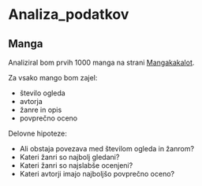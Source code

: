 # Analiza_podatkov
## Manga

Analiziral bom prvih 1000 manga na strani
[Mangakakalot](http://mangakakalot.com/manga_list?type=topview&category=all&state=all&page=1).

Za vsako mango bom zajel:
* število ogleda
* avtorja
* žanre in opis
* povprečno oceno

Delovne hipoteze:
* Ali obstaja povezava med številom ogleda in žanrom?
* Kateri žanri so najbolj gledani?
* Kateri žanri so najslabše ocenjeni?
* Kateri avtorji imajo najboljšo povprečno oceno?
